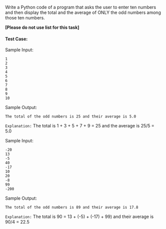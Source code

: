 Write a Python code of a program that asks the user to enter ten numbers and then display the total and the average of ONLY the odd numbers among those ten numbers.

**[Please do not use list for this task]**

#### Test Case:

Sample Input:

```
1
2
3
4
5
6
7
8
9
10
```

Sample Output:

```
The total of the odd numbers is 25 and their average is 5.0
```

`Explanation:` The total is 1 + 3 + 5 + 7 + 9 = 25 and the average is 25/5 = 5.0

Sample Input:

```
-20
13
-5
40
-17
10
20
-8
99
-200
```

Sample Output:

```
The total of the odd numbers is 89 and their average is 17.8
```

`Explanation:` The total is 90 = 13 + (-5) + (-17) + 99) and their average is 90/4 = 22.5
